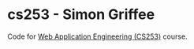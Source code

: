 cs253 - Simon Griffee
=====

Code for [Web Application Engineering (CS253)](http://www.udacity.com/overview/Course/cs253/CourseRev/apr2012) course.

<!-- Demo available at <www.dayzlog.appspot.com> -->